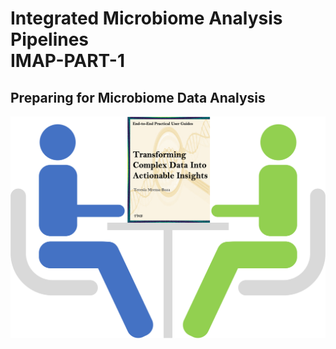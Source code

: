 # Integrated Microbiome Analysis Pipelines <br> IMAP-PART-1

## Preparing for Microbiome Data Analysis

![](images/planning.png)<br><br>
